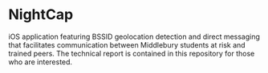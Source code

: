 # NightCap
iOS application featuring BSSID geolocation detection and direct messaging that facilitates communication between Middlebury students at risk and trained peers. The technical report is contained in this repository for those who are interested.
